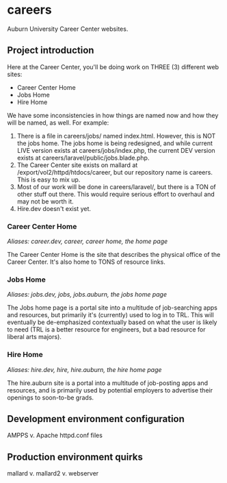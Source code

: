 careers
=======

Auburn University Career Center websites.

## Project introduction
Here at the Career Center, you'll be doing work on THREE (3) different web sites:

- Career Center Home
- Jobs Home
- Hire Home

We have some inconsistencies in how things are named now and how they will be named, as well.
For example:
1. There is a file in careers/jobs/ named index.html. However, this is NOT the jobs home. The jobs home is being redesigned, and while current LIVE version exists at careers/jobs/index.php, the current DEV version exists at careers/laravel/public/jobs.blade.php.
2. The Career Center site exists on mallard at /export/vol2/httpd/htdocs/career, but our repository name is careers. This is easy to mix up.
3. Most of our work will be done in careers/laravel/, but there is a TON of other stuff out there. This would require serious effort to overhaul and may not be worth it.
4. Hire.dev doesn't exist yet.


### Career Center Home
*Aliases: career.dev, career, career home, the home page*

The Career Center Home is the site that describes the physical office of the Career Center. It's also home to TONS of resource links.

### Jobs Home
*Aliases: jobs.dev, jobs, jobs.auburn, the jobs home page*

The Jobs home page is a portal site into a multitude of job-searching apps and resources, but primarily it's (currently) used to log in to TRL. This will eventually be de-emphasized contextually based on what the user is likely to need (TRL is a better resource for engineers, but a bad resource for liberal arts majors).

### Hire Home
*Aliases: hire.dev, hire, hire.auburn, the hire home page*

The hire.auburn site is a portal into a multitude of job-posting apps and resources, and is primarily used by potential employers to advertise their openings to soon-to-be grads. 

## Development environment configuration
AMPPS v. Apache httpd.conf files


## Production environment quirks
mallard v. mallard2 v. webserver
